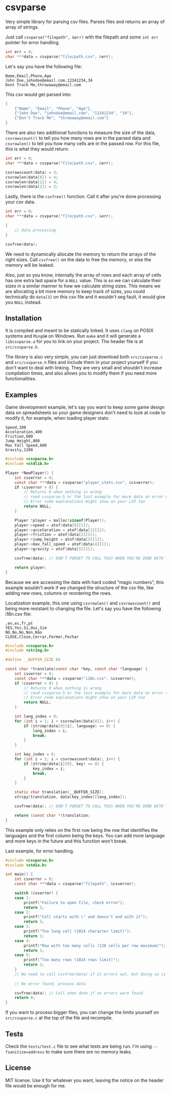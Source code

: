 # csvparse

Very simple library for parsing csv files. Parses files and returns an array of array of strings.

Just call `csvparse("filepath", &err)` with the filepath and some `int err` pointer for error handling.

```c
int err = 0;
char ***data = csvparse("file/path.csv", &err);
```

Let's say you have the following file:

```
Name,Email,Phone,Age
John Doe,johndoe@email.com,12341234,34
Dont Track Me,throwaway@email.com
```

This csv would get parsed into:

```c
{
    {"Name", "Email", "Phone", "Age"},
    {"John Doe", "johndoe@email.com", "12341234", "34"},
    {"Don't Track Me", "throwaway@email.com"}
}
```

There are also two additional functions to measure the size of the data, `csvrowscount()` to tell you how many rows are in the parsed data and `csvrowlen()` to tell you how many cells are in the passed row. For this file, this is what they would return:

```c
int err = 0;
char ***data = csvparse("file/path.csv", &err);

csvrowscount(data) = 3;
csvrowlen(data[0]) = 4;
csvrowlen(data[1]) = 4;
csvrowlen(data[2]) = 2;
```

Lastly, there is the `csvfree()` function. Call it after you're done processing your csv data.

```c
int err = 0;
char ***data = csvparse("file/path.csv", &err);

{
    // data processing
}

csvfree(data);
```

We need to dynamically allocate the memory to return the arrays of the right sizes. Call `csvfree()` on the data to free the memory, or else the memory will be leaked.

Also, just so you know, internally the array of rows and each array of cells has one extra last space for a `NULL` value. This is so we can calculate their sizes in a similar manner to how we calculate string sizes. This means we are allocating a bit more memory to keep track of sizes, you could technically do `data[3]` on this csv file and it wouldn't seg fault, it would give you `NULL` instead.

## Installation

It is compiled and meant to be statically linked. It uses `clang` on POSIX systems and `MingGW` on Windows. Run `make` and it will generate a `libcsvparse.a` for you to link on your project. The header file is at `src/csvparse.h`.

The library is also very simple, you can just download both `src/csvparse.c` and `src/csvparse.h` files and include them in your project yourself if you don't want to deal with linking. They are very small and shouldn't increase compilation times, and also allows you to modify them if you need more functionalities.

## Examples

Game development example, let's say you want to keep some game design data on spreadsheets so your game designers don't need to look at code to modify it, for example, when loading player stats:

```
Speed,100
Acceleration,400
Friction,600
Jump Height,800
Max Fall Speed,600
Gravity,1200
```

```c
#include <csvparse.h>
#include <stdlib.h>

Player *NewPlayer() {
    int csverror = 0;
    const char ***data = csvparse("player_stats.csv", &csverror);
    if (csverror > 0) {
        // Returns 0 when nothing is wrong
        // read csvparse.h or the last example for more data on error codes
        // Error code explanations might show on your LSP too
        return NULL;
    }

    Player *player = malloc(sizeof(Player));
    player->speed = atof(data[0][1]);
    player->acceleration = atof(data[1][1]);
    player->friction = atof(data[2][1]);
    player->jump_height = atof(data[3][1]);
    player->max_fall_speed = atof(data[4][1]);
    player->gravity = atof(data[5][1]);

    csvfree(data); // DON'T FORGET TO CALL THIS WHEN YOU'RE DONE WITH THE DATA!

    return player;
}
```

Because we are accessing the data with hard coded "magic numbers", this example wouldn't work if we changed the structure of the csv file, like adding new rows, columns or reordering the rows.

Localization example, this one using `csvrowlen()` and `csvrowscount()` and being more resistant to changing the file. Let's say you have the following i18n.csv file:

```
,en,es,fr,pt
YES,Yes,Sí,Oui,Sim
NO,No,No,Non,Não
CLOSE,Close,Cerrar,Fermer,Fechar
```

```c
#include <csvparse.h>
#include <string.h>

#define __BUFFER_SIZE 64

const char *translate(const char *key, const char *language) {
    int csverror = 0;
    const char ***data = csvparse("i18n.csv", &csverror);
    if (csverror > 0) {
        // Returns 0 when nothing is wrong
        // read csvparse.h or the last example for more data on error codes
        // Error code explanations might show on your LSP too
        return NULL;
    }

    int lang_index = 0;
    for (int i = 1; i < csvrowlen(data[0]); i++) {
        if (strcmp(data[0][i], language) == 0) {
            lang_index = i;
            break;
        }
    }

    int key_index = 0;
    for (int i = 1; i < csvrowscount(data); i++) {
        if (strcmp(data[i][0], key) == 0) {
            key_index = i;
            break;
        }
    }

    static char translation[__BUFFER_SIZE];
    strcpy(translation, data[key_index][lang_index]);

    csvfree(data); // DON'T FORGET TO CALL THIS WHEN YOU'RE DONE WITH THE DATA!

    return (const char *)translation;
}
```

This example only relies on the first row being the row that identifies the languages and the first column being the keys. You can add more language and more keys in the future and this function won't break.

Last example, for error handling.

```c
#include <csvparse.h>
#include <stdio.h>

int main() {
    int csverror = 0;
    const char ***data = csvparse("filepath", &csverror);

    switch (csverror) {
    case 1:
        printf("Failure to open file, check errno");
        return 1;
    case 2:
        printf("Cell starts with \" and doesn't end with it");
        return 1;
    case 3:
        printf("Too long cell (1024 character limit)");
        return 1;
    case 4:
        printf("Row with too many cells (128 cells per row maximum)");
        return 1;
    case 5:
        printf("Too many rows (1024 rows limit)");
        return 1;
    }
    // No need to call csvfree(data) if it errors out, but doing so is harmless
    
    // No error found, process data

    csvfree(data); // Call when done if no errors were found
    return 0;
}
```

If you want to process bigger files, you can change the limits yourself on `src/csvparse.c` at the top of the file and recompile.

## Tests

Check the `tests/test.c` file to see what tests are being run. I'm using `--fsanitize=address` to make sure there are no memory leaks.

## License

MIT license. Use it for whatever you want, leaving the notice on the header file would be enough for me.
